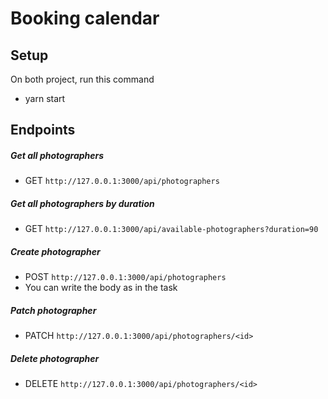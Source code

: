 # Booking calendar

## Setup
On both project, run this command
  * yarn start

## Endpoints
##### Get all photographers
  * GET `http://127.0.0.1:3000/api/photographers`
##### Get all photographers by duration
  * GET `http://127.0.0.1:3000/api/available-photographers?duration=90`
##### Create photographer
  * POST `http://127.0.0.1:3000/api/photographers`
  * You can write the body as in the task
##### Patch photographer
  * PATCH `http://127.0.0.1:3000/api/photographers/<id>`
##### Delete photographer
  * DELETE `http://127.0.0.1:3000/api/photographers/<id>`
